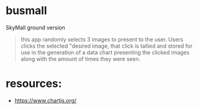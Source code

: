 # busmall
SkyMall ground version

> this app randomly selects 3 images to present to the user. Users clicks the selected "desired image, that click is tallied and stored for use in the generation of a data chart presenting the clicked images along with the amount of times they were seen.


# resources:
- https://www.chartjs.org/